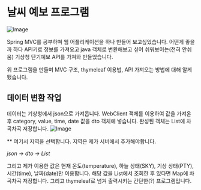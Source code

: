 # 날씨 예보 프로그램
![Image](https://github.com/user-attachments/assets/99907a08-3cc3-437e-abcd-e9424b40ef15)

Spring MVC를 공부하며 웹 어플리케이션을 하나 만들어 보고싶었습니다. 어떤게 좋을까 하다 API키로 정보를 가져오고 java 객체로 변환해보고 싶어 
쉬워보이는(전혀 안쉬움) 기상청 단기예보 API를 가져와 만들었습니다.

위 프로그램을 만들며 MVC 구조, thymeleaf 이용법, API 가져오는 방법에 대해 알게됐습니다.

## 데이터 변환 작업

데이터는 기상청에서 json으로 가져옵니다. WebClient 객체를 이용하여 값을 가져온 후 category, value, time, date 값을 dto 객체에 넣습니다. 완성된 객체는 List에 차곡차곡 저장합니다.
![Image](https://github.com/user-attachments/assets/5c3eb50a-4070-4f09-9c7e-4bfcc0205d6a)

** 여기서 지역을 선택합니다. 지역은 제가 서버에서 추가해야합니다.

*json -> dto -> List*

그리고 제가 이용한 값은 현재 온도(temperature), 하늘 상태(SKY), 기상 상태(PTY), 시간(time), 날짜(date)만 이용합니다.
해당 값을 List에서 조회한 후 있다면 Map에 차곡차곡 저장합니다. 그리고 thymeleaf로 넘겨 출력시키는 간단한(?) 프로그램입니다.
